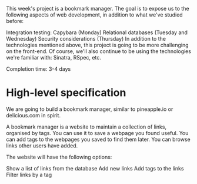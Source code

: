 This week's project is a bookmark manager. The goal is to expose us to the following aspects of web development, in addition to what we've studied before:

Integration testing: Capybara (Monday)
Relational databases (Tuesday and Wednesday)
Security considerations (Thursday)
In addition to the technologies mentioned above, this project is going to be more challenging on the front-end. Of course, we'll also continue to be using the technologies we're familiar with: Sinatra, RSpec, etc.

Completion time: 3-4 days

High-level specification
==========================

We are going to build a bookmark manager, similar to pineapple.io or delicious.com in spirit. 

A bookmark manager is a website to maintain a collection of links, organised by tags. You can use it to save a webpage you found useful. You can add tags to the webpages you saved to find them later. You can browse links other users have added.

The website will have the following options:

Show a list of links from the database
Add new links
Add tags to the links
Filter links by a tag